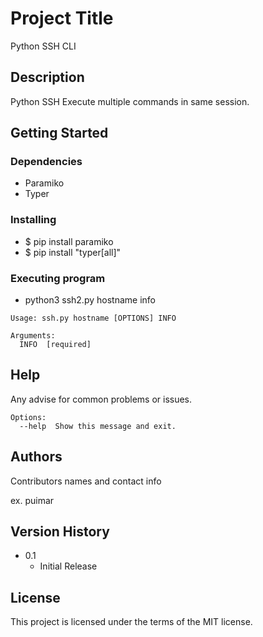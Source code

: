 # Project Title

Python SSH CLI

## Description

Python SSH Execute multiple commands in same session.

## Getting Started

### Dependencies

* Paramiko
* Typer

### Installing

* $ pip install paramiko
* $ pip install "typer[all]"

### Executing program

* python3 ssh2.py hostname info
```
Usage: ssh.py hostname [OPTIONS] INFO

Arguments:
  INFO  [required]
```

## Help

Any advise for common problems or issues.
```
Options:
  --help  Show this message and exit.
```

## Authors

Contributors names and contact info

ex. puimar

## Version History

* 0.1
    * Initial Release

## License

This project is licensed under the terms of the MIT license.
